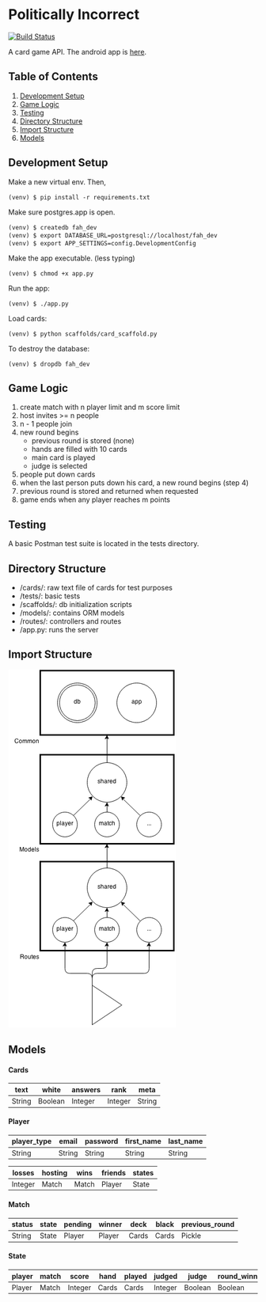 # Politically Incorrect

[![Build Status](https://travis-ci.org/25cf/politically-incorrect.svg?branch=master)](https://travis-ci.org/25cf/politically-incorrect)

A card game API. The android app is [here](https://github.com/25cf/politically-incorrect-android).

## Table of Contents
1. [Development Setup](#development-setup)
2. [Game Logic](#game-logic)
3. [Testing](#testing)
4. [Directory Structure](#directory-structure)
5. [Import Structure](#import-structure)
6. [Models](#models)

## <a name='development-setup'></a> Development Setup
Make a new virtual env. Then,
<pre><code>(venv) $ pip install -r requirements.txt</code></pre>

Make sure postgres.app is open.
<pre><code>(venv) $ createdb fah_dev
(venv) $ export DATABASE_URL=postgresql://localhost/fah_dev
(venv) $ export APP_SETTINGS=config.DevelopmentConfig</code></pre>

Make the app executable. (less typing)
<pre><code>(venv) $ chmod +x app.py</code></pre>

Run the app:
<pre><code>(venv) $ ./app.py</code></pre>

Load cards:
<pre><code>(venv) $ python scaffolds/card_scaffold.py</code></pre>

To destroy the database:
<pre><code>(venv) $ dropdb fah_dev</code></pre>

## <a name='game-logic'></a> Game Logic
1. create match with n player limit and m score limit
1. host invites >= n people
1. n - 1 people join
1. new round begins
	- previous round is stored (none)
	- hands are filled with 10 cards
	- main card is played
	- judge is selected
1. people put down cards
1. when the last person puts down his card, a new round begins (step 4)
1. previous round is stored and returned when requested
1. game ends when any player reaches m points

## <a name='testing'></a> Testing
A basic Postman test suite is located in the tests directory.

## <a name='directory-structure'></a> Directory Structure
- /cards/: raw text file of cards for test purposes
- /tests/: basic tests
- /scaffolds/: db initialization scripts
- /models/: contains ORM models
- /routes/: controllers and routes
- /app.py: runs the server

## <a name='import-structure'></a> Import Structure
![arch](./concepts/architecture.png)

## <a name='models'></a> Models
#### Cards

|text  |white  |answers|rank   |meta
|------|-------|-------|-------|------
|String|Boolean|Integer|Integer|String

#### Player
|player_type|email |password|first_name|last_name|
|-----------|------|--------|----------|---------|
|String     |String|String  |String    |String   |

|losses |hosting|wins |friends|states|
|-------|-------|-----|-------|------|
|Integer|Match  |Match|Player |State |

#### Match
|status|state|pending|winner|deck |black|previous_round|
|------|-----|-------|------|-----|-----|--------------|
|String|State|Player |Player|Cards|Cards|Pickle        |

#### State
|player|match|score  |hand   |played|judged |judge  |round_winner|viewed_round_end|
|------|-----|-------|-------|------|-------|-------|------------|----------------|
|Player|Match|Integer|Cards  |Cards |Integer|Boolean|Boolean     |Boolean         |

